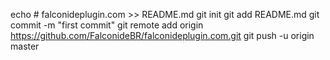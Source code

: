 echo # falconideplugin.com >> README.md
git init
git add README.md
git commit -m "first commit"
git remote add origin https://github.com/FalconideBR/falconideplugin.com.git
git push -u origin master
